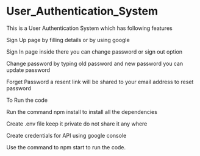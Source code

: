 # User_Authentication_System

This is a User Authentication System which has following features

Sign Up page by filling details or by using google

Sign In page inside there you can change password or sign out option 

Change password by typing old password and new password you can update password

Forget Password a resent link will be shared to your email address to reset password

To Run the code 

Run the command npm install to install all the dependencies

Create .env file keep it private do not share it any where

Create credentials for API using google console 

Use the command to npm start to run the code.
